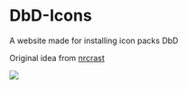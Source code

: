 # DbD-Icons
A website made for installing icon packs DbD

Original idea from [nrcrast](https://github.com/nrcrast/DbdPerkTool)

![](https://i.imgur.com/uMAtvGi.png)
